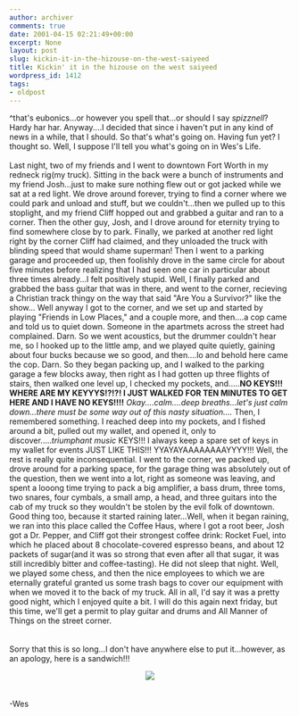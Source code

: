 ```yaml
---
author: archiver
comments: true
date: 2001-04-15 02:21:49+00:00
excerpt: None
layout: post
slug: kickin-it-in-the-hizouse-on-the-west-saiyeed
title: Kickin' it in the hizouse on the west saiyeed
wordpress_id: 1412
tags:
- oldpost
---
```


^that's eubonics...or however you spell that...or should I say <i>spizznell</i>?  Hardy har har.  Anyway....I decided that since i haven't put in any kind of news in a while, that I should.  So that's what's going on.  Having fun yet?  I thought so.  Well, I suppose I'll tell you what's going on in Wes's Life.<br /><br />Last night, two of my friends and I went to downtown Fort Worth in my redneck rig(my truck).  Sitting in the back were a bunch of instruments and my friend Josh...just to make sure nothing flew out or got jacked while we sat at a red light.  We drove around forever, trying to find a corner where we could park and unload and stuff, but we couldn't...then we pulled up to this stoplight, and my friend Cliff hopped out and grabbed a guitar and ran to a corner.  Then the other guy, Josh, and I drove around for eternity trying to find somewhere close by to park.  Finally, we parked at another red light right by the corner Cliff had claimed, and they unloaded the truck with blinding speed that would shame superman!  Then I went to a parking garage and proceeded up, then foolishly drove in the same circle for about five minutes before realizing that I had seen one car in particular about three times already...I felt positively stupid.  Well, I finally parked and grabbed the bass guitar that was in there, and went to the corner, recieving a Christian track thingy on the way that said "Are You a Survivor?" like the show...  Well anyway I got to the corner, and we set up and started by playing "Friends in Low Places," and a couple more, and then....a cop came and told us to quiet down.  Someone in the apartmets across the street had complained.  Darn.  So we went acoustics, but the drummer couldn't hear me, so I hooked up to the little amp, and we played quite quietly, gaining about four bucks because we so good, and then....lo and behold here came the cop.  Darn.  So they began packing up, and I walked to the parking garage a few blocks away, then right as I had gotten up three flights of stairs, then walked one level up, I checked my pockets, and.....<b>NO KEYS!!!  WHERE ARE MY KEYYYS!?!?!  I JUST WALKED FOR TEN MINUTES TO GET HERE AND I HAVE NO KEYS!!!!</b> <i>Okay....calm....deep breaths...let's just calm down...there must be some way out of this nasty situation....  </i> Then, I remembered something.  I reached deep into my pockets, and I fished around a bit, pulled out my wallet, and opened it, only to discover.....*triumphant music*  KEYS!!! I always keep a spare set of keys in my wallet for events JUST LIKE THIS!!! YYAYAYAAAAAAAAYYYY!!!  Well, the rest is really quite inconsequential.  I went to the corner, we packed up, drove around for a parking space, for the garage thing was absolutely out of the question, then we went into a lot, right as someone was leaving, and spent a looong time trying to pack a big amplifier, a bass drum, three toms, two snares, four cymbals, a small amp, a head, and three guitars into the cab of my truck so they wouldn't be stolen by the evil folk of downtown.  Good thing too, because it started raining later...Well, when it began raining, we ran into this place called the Coffee Haus, where I got a root beer, Josh got a Dr. Pepper, and Cliff got their strongest coffee drink:  Rocket Fuel, into which he placed about 8 chocolate-covered espresso beans, and about 12 packets of sugar(and it was so strong that even after all that sugar, it was still incredibly bitter and coffee-tasting).  He did not sleep that night.  Well, we played some chess, and then the nice employees to which we are eternally grateful granted us some trash bags to cover our equipment with when we moved it to the back of my truck.  All in all, I'd say it was a pretty good night, which I enjoyed quite a bit.  I will do this again next friday, but this time, we'll get a permit to play guitar and drums and All Manner of Things on the street corner.  <br /><br /><br />Sorry that this is so long...I don't have anywhere else to put it...however, as an apology, here is a sandwich!!!<br /><center><img src="http://hometown.aol.com/holyyam/images/eat the sammich.jpg"></center><br /><br />-Wes